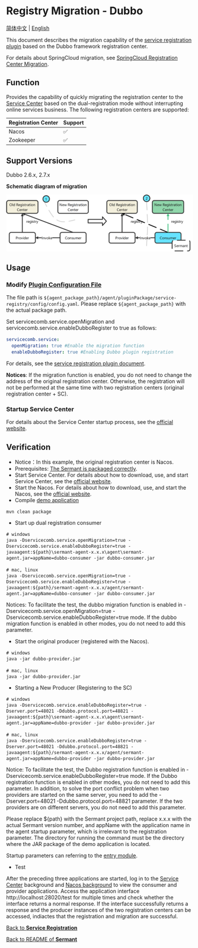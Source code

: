 # Registry Migration - Dubbo

[简体中文](dubbo-registry-migiration-zh.md) | [English](dubbo-registry-migiration.md)

This document describes the migration capability of the [service registration plugin](../../../sermant-plugins/sermant-service-registry) based on the Dubbo framework registration center.

For details about SpringCloud migration, see [SpringCloud Registration Center Migration](spring-cloud-registry-migiration.md).

## Function

Provides the capability of quickly migrating the registration center to the [Service Center](https://github.com/apache/servicecomb-service-center) based on the dual-registration mode without interrupting online services business. The following registration centers are supported:

| Registration Center | Support |
| --------- | -------- |
| Nacos     | ✅        |
| Zookeeper | ✅        |

## Support Versions

Dubbo 2.6.x, 2.7.x

**Schematic diagram of migration**

![agent注册中心迁移-迁移示意图](../../binary-docs/sermant-register-migration-en.png)

## Usage

### Modify [Plugin Configuration File](../../../sermant-plugins/sermant-service-registry/config/config.yaml)

The file path is `${agent_package_path}/agent/pluginPackage/service-registry/config/config.yaml`. Please replace `${agent_package_path}` with the actual package path.

Set servicecomb.service.openMigration and servicecomb.service.enableDubboRegister to true as follows:

```yaml
servicecomb.service:
  openMigration: true #Enable the migration function
  enableDubboRegister: true #Enabling Dubbo plugin registration
```

For details, see the [service registration plugin document](./document.md#Modify-the-plugin-configuration-file-on-demand).

**Notices**: If the migration function is enabled, you do not need to change the address of the original registration center. Otherwise, the registration will not be performed at the same time with two registration centers (original registration center + SC).

### Startup Service Center

For details about the Service Center startup process, see the [official website](https://github.com/apache/servicecomb-service-center).

## Verification

- Notice：In this example, the original registration center is Nacos.
- Prerequisites: [The Sermant is packaged correctly](../../README.md).
- Start Service Center. For details about how to download, use, and start Service Center, see the [official website](https://github.com/apache/servicecomb-service-center).
- Start the Nacos. For details about how to download, use, and start the Nacos, see the [official website](https://nacos.io/zh-cn/docs/quick-start.html).
- Compile [demo application](../../../sermant-plugins/sermant-service-registry/demo-registry/demo-registry-dubbo)

```shell
mvn clean package
```

- Start up dual registration consumer

```shell
# windows
java -Dservicecomb.service.openMigration=true -Dservicecomb.service.enableDubboRegister=true -javaagent:${path}\sermant-agent-x.x.x\agent\sermant-agent.jar=appName=dubbo-consumer -jar dubbo-consumer.jar

# mac, linux
java -Dservicecomb.service.openMigration=true -Dservicecomb.service.enableDubboRegister=true -javaagent:${path}/sermant-agent-x.x.x/agent/sermant-agent.jar=appName=dubbo-consumer -jar dubbo-consumer.jar
```

Notices: To facilitate the test, the dubbo migration function is enabled in -Dservicecomb.service.openMigration=true -Dservicecomb.service.enableDubboRegister=true mode. If the dubbo migration function is enabled in other modes, you do not need to add this parameter.

- Start the original producer (registered with the Nacos).

```shell
# windows
java -jar dubbo-provider.jar

# mac, linux
java -jar dubbo-provider.jar
```

- Starting a New Producer (Registering to the SC)

```shell
# windows
java -Dservicecomb.service.enableDubboRegister=true -Dserver.port=48021 -Ddubbo.protocol.port=48821 -javaagent:${path}\sermant-agent-x.x.x\agent\sermant-agent.jar=appName=dubbo-provider -jar dubbo-provider.jar

# mac, linux
java -Dservicecomb.service.enableDubboRegister=true -Dserver.port=48021 -Ddubbo.protocol.port=48821 -javaagent:${path}/sermant-agent-x.x.x/agent/sermant-agent.jar=appName=dubbo-provider -jar dubbo-provider.jar
```

Notice: To facilitate the test, the Dubbo registration function is enabled in -Dservicecomb.service.enableDubboRegister=true mode. If the Dubbo registration function is enabled in other modes, you do not need to add this parameter. In addition, to solve the port conflict problem when two providers are started on the same server, you need to add the -Dserver.port=48021 -Ddubbo.protocol.port=48821 parameter. If the two providers are on different servers, you do not need to add this parameter.

Please replace ${path} with the Sermant project path, replace x.x.x with the actual Sermant version number, and appName with the application name in the agent startup parameter, which is irrelevant to the registration parameter. The directory for running the command must be the directory where the JAR package of the demo application is located.

Startup parameters can referring to the [entry module](../entrance.md#Startup-Parameters).

- Test

After the preceding three applications are started, log in to the [Service Center](http://127.0.0.1:30103/) background and [Nacos background](http://127.0.0.1:8848/nacos/index.html#/serviceManagement) to view the consumer and provider applications. Access the application interface http://localhost:28020/test for multiple times and check whether the interface returns a normal response. If the interface successfully returns a response and the producer instances of the two registration centers can be accessed, indiactes that the registration and migration are successful.

[Back to **Service Registration**](./document.md)

[Back to README of **Sermant** ](../../README.md)